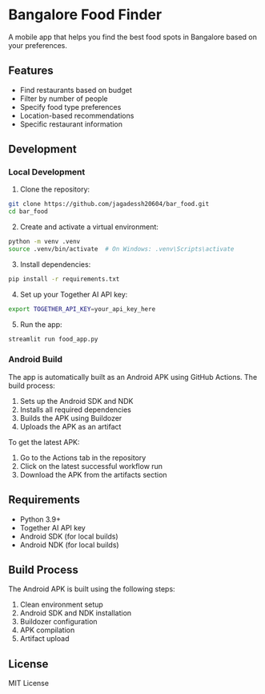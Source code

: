 # Bangalore Food Finder

A mobile app that helps you find the best food spots in Bangalore based on your preferences.

## Features

- Find restaurants based on budget
- Filter by number of people
- Specify food type preferences
- Location-based recommendations
- Specific restaurant information

## Development

### Local Development

1. Clone the repository:
```bash
git clone https://github.com/jagadessh20604/bar_food.git
cd bar_food
```

2. Create and activate a virtual environment:
```bash
python -m venv .venv
source .venv/bin/activate  # On Windows: .venv\Scripts\activate
```

3. Install dependencies:
```bash
pip install -r requirements.txt
```

4. Set up your Together AI API key:
```bash
export TOGETHER_API_KEY=your_api_key_here
```

5. Run the app:
```bash
streamlit run food_app.py
```

### Android Build

The app is automatically built as an Android APK using GitHub Actions. The build process:

1. Sets up the Android SDK and NDK
2. Installs all required dependencies
3. Builds the APK using Buildozer
4. Uploads the APK as an artifact

To get the latest APK:
1. Go to the Actions tab in the repository
2. Click on the latest successful workflow run
3. Download the APK from the artifacts section

## Requirements

- Python 3.9+
- Together AI API key
- Android SDK (for local builds)
- Android NDK (for local builds)

## Build Process

The Android APK is built using the following steps:
1. Clean environment setup
2. Android SDK and NDK installation
3. Buildozer configuration
4. APK compilation
5. Artifact upload

## License

MIT License 